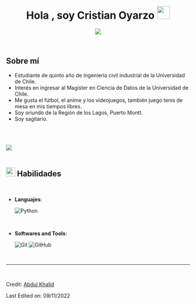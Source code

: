 
<h1 align="center"><b>Hola , soy Cristian Oyarzo </b><img src="https://media.giphy.com/media/hvRJCLFzcasrR4ia7z/giphy.gif" width="35"></h1>
<!--  -->
<p align="center">
  <a href="https://github.com/DenverCoder1/readme-typing-svg"><img src="https://readme-typing-svg.herokuapp.com?font=Time+New+Roman&color=cyan&size=25&center=true&vCenter=true&width=600&height=100&lines=Cristian+Oyarzo+M.+&hearts;++;Estudiante+de+Ciencia+de+Datos."></a>
</p>


<br>



	
## **Sobre mí**



- Estudiante de quinto año de ingeniería civil industrial de la Universidad de Chile.
- Interés en ingresar al Magíster en Ciencia de Datos de la Universidad de Chile.
- Me gusta el fútbol, el anime y los videojuegos, también juego tenis de mesa en mis tiempos libres.
- Soy oriundo de la Región de los Lagos, Puerto Montt.
- Soy sagitario.

<br><br>

<img src="https://user-images.githubusercontent.com/73097560/115834477-dbab4500-a447-11eb-908a-139a6edaec5c.gif"><br><br>

## <img src="https://media2.giphy.com/media/QssGEmpkyEOhBCb7e1/giphy.gif?cid=ecf05e47a0n3gi1bfqntqmob8g9aid1oyj2wr3ds3mg700bl&rid=giphy.gif" width ="25"><b> Habilidades</b>
<br>

<p align="center">

- **Languajes**:
    
    ![Python](https://img.shields.io/badge/Python%20-%2314354C.svg?style=for-the-badge&logo=python&logoColor=white)

<br>   


- **Softwares and Tools**:

    ![Git](https://img.shields.io/badge/git-%23F05033.svg?style=for-the-badge&logo=git&logoColor=white)
    ![GitHub](https://img.shields.io/badge/github-%23121011.svg?style=for-the-badge&logo=github&logoColor=white)



<br>



---

<br>

Credit: [Abdul Khalid](https://github.com/0xabdulkhalid)

Last Edited on: 09/11/2022
